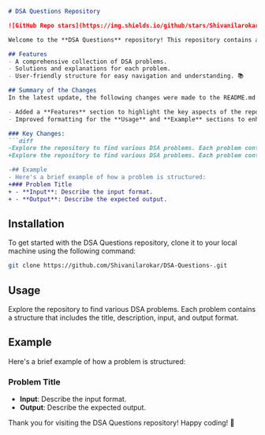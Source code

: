 ```markdown
# DSA Questions Repository

![GitHub Repo stars](https://img.shields.io/github/stars/Shivanilarokar/DSA-Questions-) ![GitHub forks](https://img.shields.io/github/forks/Shivanilarokar/DSA-Questions-) ![GitHub issues](https://img.shields.io/github/issues/Shivanilarokar/DSA-Questions-)

Welcome to the **DSA Questions** repository! This repository contains a collection of Data Structures and Algorithms (DSA) problems designed to help you enhance your coding skills.

## Features
- A comprehensive collection of DSA problems.
- Solutions and explanations for each problem.
- User-friendly structure for easy navigation and understanding. 📚

## Summary of the Changes
In the latest update, the following changes were made to the README.md file:

- Added a **Features** section to highlight the key aspects of the repository.
- Improved formatting for the **Usage** and **Example** sections to enhance clarity and usability.

### Key Changes:
```diff
-Explore the repository to find various DSA problems. Each problem contains a structure that includes the title, description, input, and output format.
+Explore the repository to find various DSA problems. Each problem contains a structure that includes the title, description, input, and output format.
```
```diff
-## Example
- Here's a brief example of how a problem is structured:
+### Problem Title
+ - **Input**: Describe the input format.
+ - **Output**: Describe the expected output.
```

## Installation
To get started with the DSA Questions repository, clone it to your local machine using the following command:

```bash
git clone https://github.com/Shivanilarokar/DSA-Questions-.git
```

## Usage
Explore the repository to find various DSA problems. Each problem contains a structure that includes the title, description, input, and output format.

## Example
Here's a brief example of how a problem is structured:

### Problem Title
- **Input**: Describe the input format.
- **Output**: Describe the expected output.

Thank you for visiting the DSA Questions repository! Happy coding! 🎉
```